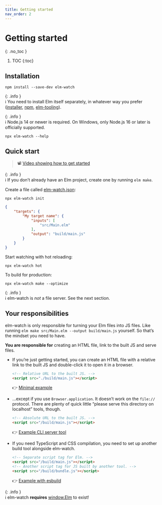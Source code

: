 ```yaml
---
title: Getting started
nav_order: 2
---
```


<!-- prettier-ignore-start -->

# Getting started
{: .no_toc }

1. TOC
{:toc}

<!-- prettier-ignore-end -->

## Installation

```
npm install --save-dev elm-watch
```

{: .info }  
ℹ️ You need to install Elm itself separately, in whatever way you prefer ([installer][elm-guide-install], [npm][elm-npm-package], [elm-tooling]).

{: .info }  
ℹ️ Node.js 14 or newer is required. On Windows, only Node.js 16 or later is officially supported.

```
npx elm-watch --help
```

## Quick start

> 📽 [Video showing how to get started][getting-started-with-elm-watch]

{: .info }  
ℹ️ If you don’t already have an Elm project, create one by running `elm make`.

Create a file called [elm-watch.json](../elm-watch.json/):

```
npx elm-watch init
```

<!-- prettier-ignore -->
```json
{
    "targets": {
        "My target name": {
            "inputs": [
                "src/Main.elm"
            ],
            "output": "build/main.js"
        }
    }
}
```

Start watching with hot reloading:

```
npx elm-watch hot
```

To build for production:

```
npx elm-watch make --optimize
```

{: .info }  
ℹ️ elm-watch is _not_ a file server. See the next section.

## Your responsibilities

elm-watch is only responsible for turning your Elm files into JS files. Like running `elm make src/Main.elm --output build/main.js` yourself. So that’s the mindset you need to have.

**You are responsible for** creating an HTML file, link to the built JS and serve files.

- If you’re just getting started, you can create an HTML file with a relative link to the built JS and double-click it to open it in a browser.

  ```html
  <!-- Relative URL to the built JS. -->
  <script src="./build/main.js"></script>
  ```

  👉 [Minimal example](https://github.com/lydell/elm-watch/tree/main/example-minimal#readme)

- …except if you use `Browser.application`. It doesn’t work on the `file://` protocol. There are plenty of quick little “please serve this directory on localhost” tools, though.

  ```html
  <!-- Absolute URL to the built JS. -->
  <script src="/build/main.js"></script>
  ```

  👉 [Example CLI server tool](https://github.com/vercel/serve)

- If you need TypeScript and CSS compilation, you need to set up another build tool alongside elm-watch.

  ```html
  <!-- Separate script tag for Elm. -->
  <script src="/build/main.js"></script>
  <!-- Another script tag for JS built by another tool. -->
  <script src="/build/bundle.js"></script>
  ```

  👉 [Example with esbuild](https://github.com/lydell/elm-watch/tree/main/example#readme)

{: .info }  
ℹ️ elm-watch **requires** [window.Elm](../window.Elm/) to exist!

[elm-guide-install]: https://guide.elm-lang.org/install/elm.html
[elm-npm-package]: https://github.com/elm/compiler/tree/master/installers/npm
[elm-tooling]: https://elm-tooling.github.io/elm-tooling-cli/
[getting-started-with-elm-watch]: https://www.youtube.com/watch?v=n15nOCZnTac
